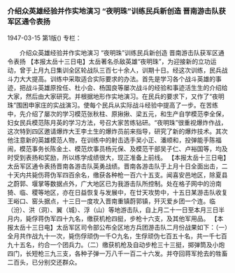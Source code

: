 ### 介绍众英雄经验并作实地演习  “夜明珠”训练民兵新创造  晋南游击队获军区通令表扬

1947-03-15
第1版()
专栏：

　　介绍众英雄经验并作实地演习
    “夜明珠”训练民兵新创造
    晋南游击队获军区通令表扬
    【本报太岳十三日电】太岳著名杀敌英雄“夜明珠”，为迎接新的立功运动，曾于上月九日集训全区轮战队三百七十余人，训期十日。经这次训练，民兵战斗力大大提高。训练中采取适合实际要求的办法。首先是学习各个战斗英雄的事迹，把战斗英雄原拴任、杜小会、杨国良等屡次战斗的经验和事迹活生生的介绍给大家，然后由大家研究。并根据地形作实地演习。在民兵的要求下，又作了“夜明珠”围困申家庄的实战演习。使每个民兵从实际战斗经验中提高了一步。在苦练中，先介绍了屡次的学习模范张秋柱、原揪揪、梁五元，和生产自学模范李全保，妇女民兵模范陈月英的学习方法，号召大家苦练钻研。“夜明珠”很重视爆炸作战，这次特到四区邀请爆炸大王李土生的爆炸员前来指导，研究了新的爆炸技术。其次他注意新的英雄模范人物，在训练中的射击选手吴小正、潘顺和，投弹能手陈福闹，模范事务长陈金土、模范炊事员杨元保、及模范干部吴子仁、卢裕国等，均及时受到表扬和奖励，所以练学成绩很大，现正准备上前线。
    【本报太岳十三日电】太岳军区通令表扬晋南各游击队英勇战绩。晋南各游击队于上月十日全面出击，二十天内共毙伤蒋伪军四百余名，缴获各种枪一百六十五支。闻喜安邑地区，除夏县之蔚郭、堰掌等数据点外，广大地区已为我游击队所控制。处在格子网中的汾南猗、临、稷等地区，亦在日益恢复与发展中，在廿天攻势中，十五日某游击队收复王峪口、窑头据点，十三日一度攻入晋南重镇蔚郭镇，歼灭爱乡团一个连。临（汾）、洪（洞）、翼（城）、浮（山）等地游击队，自上月二十一日至本月三日半月内，毙俘蒋伪军四十九名，缴获机枪四挺，步枪十六支，及其他军用品。
    【本报太岳十三日电】太岳军区司令部公布全区地方兵团游击队二月份战果如下：（一）全月共作战九十一次，毙伤俘顽伪一千○九名，生俘顽伪七百五十名，共一千七百九十五名，约合一个团兵力。（二）缴获机枪及自动步枪三十三挺，掷弹筒及小炮四门，长短枪三九三支，各种子弹一万八千一百二十六发。并夺回蒋军抢去的牲畜二百头，已分别交还群众。
